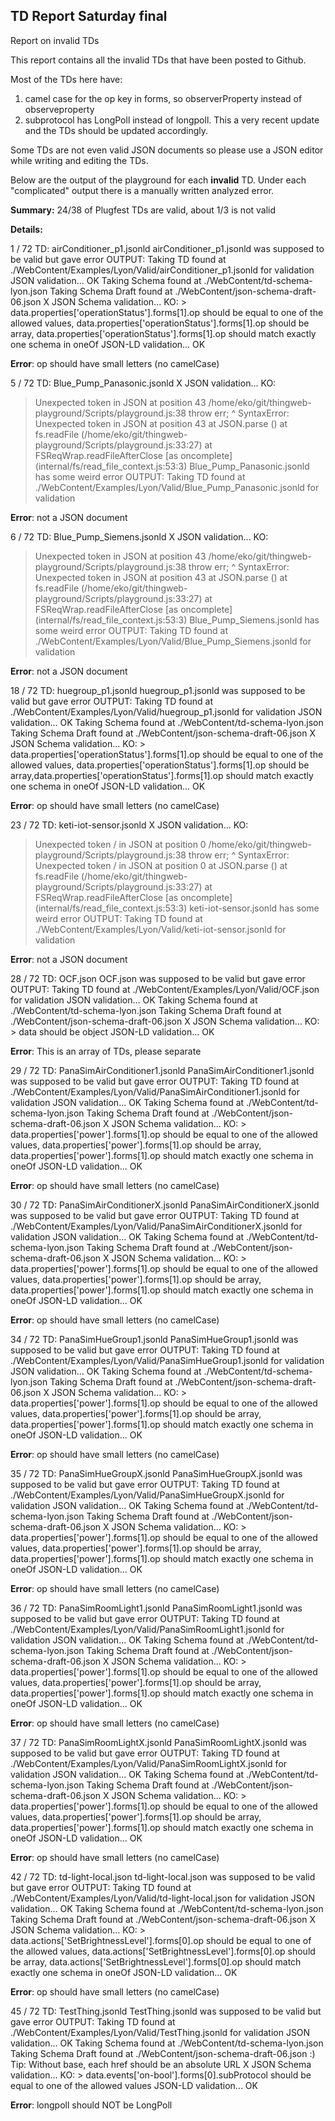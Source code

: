 ## TD Report Saturday final

Report on invalid TDs

This report contains all the invalid TDs that have been posted to Github.

Most of the TDs here have:
1. camel case for the op key in forms, so observerProperty instead of observeproperty
2. subprotocol has LongPoll instead of longpoll. This a very recent update and the TDs should be updated accordingly.

Some TDs are not even valid JSON documents so please use a JSON editor while writing and editing the TDs.

Below are the output of the playground for each **invalid** TD. Under each "complicated" output there is a manually written analyzed error.

**Summary:** 24/38 of Plugfest TDs are valid, about 1/3 is not valid

**Details:**

1 / 72 TD: airConditioner_p1.jsonld
airConditioner_p1.jsonld was supposed to be valid but gave error
OUTPUT:  Taking TD found at ./WebContent/Examples/Lyon/Valid/airConditioner_p1.jsonld for validation JSON validation... OK Taking Schema found at ./WebContent/td-schema-lyon.json Taking Schema Draft found at ./WebContent/json-schema-draft-06.json X JSON Schema validation... KO: > data.properties['operationStatus'].forms[1].op should be equal to one of the allowed values, data.properties['operationStatus'].forms[1].op should be array, data.properties['operationStatus'].forms[1].op should match exactly one schema in oneOf JSON-LD validation... OK

**Error**: op should have small letters (no camelCase)

5 / 72 TD: Blue_Pump_Panasonic.jsonld
X JSON validation... KO:
> Unexpected token
 in JSON at position 43
/home/eko/git/thingweb-playground/Scripts/playground.js:38
        throw err;
        ^
SyntaxError: Unexpected token
 in JSON at position 43
    at JSON.parse (<anonymous>)
    at fs.readFile (/home/eko/git/thingweb-playground/Scripts/playground.js:33:27)
    at FSReqWrap.readFileAfterClose [as oncomplete] (internal/fs/read_file_context.js:53:3)
Blue_Pump_Panasonic.jsonld has some weird error
OUTPUT:  Taking TD found at ./WebContent/Examples/Lyon/Valid/Blue_Pump_Panasonic.jsonld for validation

**Error**: not a JSON document

6 / 72 TD: Blue_Pump_Siemens.jsonld
X JSON validation... KO:
> Unexpected token
 in JSON at position 43
/home/eko/git/thingweb-playground/Scripts/playground.js:38
        throw err;
        ^
SyntaxError: Unexpected token
 in JSON at position 43
    at JSON.parse (<anonymous>)
    at fs.readFile (/home/eko/git/thingweb-playground/Scripts/playground.js:33:27)
    at FSReqWrap.readFileAfterClose [as oncomplete] (internal/fs/read_file_context.js:53:3)
Blue_Pump_Siemens.jsonld has some weird error
OUTPUT:  Taking TD found at ./WebContent/Examples/Lyon/Valid/Blue_Pump_Siemens.jsonld for validation

**Error**: not a JSON document

18 / 72 TD: huegroup_p1.jsonld
huegroup_p1.jsonld was supposed to be valid but gave error
OUTPUT:  Taking TD found at ./WebContent/Examples/Lyon/Valid/huegroup_p1.jsonld for validation JSON validation... OK Taking Schema found at ./WebContent/td-schema-lyon.json Taking Schema Draft found at ./WebContent/json-schema-draft-06.json X JSON Schema validation... KO: > data.properties['operationStatus'].forms[1].op should be equal to one of the allowed values, data.properties['operationStatus'].forms[1].op should be array,data.properties['operationStatus'].forms[1].op should match exactly one schema in oneOf JSON-LD validation... OK

**Error**: op should have small letters (no camelCase)

23 / 72 TD: keti-iot-sensor.jsonld
X JSON validation... KO:
> Unexpected token / in JSON at position 0
/home/eko/git/thingweb-playground/Scripts/playground.js:38
        throw err;
        ^
SyntaxError: Unexpected token / in JSON at position 0
    at JSON.parse (<anonymous>)
    at fs.readFile (/home/eko/git/thingweb-playground/Scripts/playground.js:33:27)
    at FSReqWrap.readFileAfterClose [as oncomplete] (internal/fs/read_file_context.js:53:3)
keti-iot-sensor.jsonld has some weird error
OUTPUT:  Taking TD found at ./WebContent/Examples/Lyon/Valid/keti-iot-sensor.jsonld for validation

**Error**: not a JSON document

28 / 72 TD: OCF.json
OCF.json was supposed to be valid but gave error
OUTPUT:  Taking TD found at ./WebContent/Examples/Lyon/Valid/OCF.json for validation JSON validation... OK Taking Schema found at ./WebContent/td-schema-lyon.json Taking Schema Draft found at ./WebContent/json-schema-draft-06.json X JSON Schema validation... KO: > data should be object JSON-LD validation... OK

**Error**: This is an array of TDs, please separate

29 / 72 TD: PanaSimAirConditioner1.jsonld
PanaSimAirConditioner1.jsonld was supposed to be valid but gave error
OUTPUT:  Taking TD found at ./WebContent/Examples/Lyon/Valid/PanaSimAirConditioner1.jsonld for validation JSON validation... OK Taking Schema found at ./WebContent/td-schema-lyon.json Taking Schema Draft found at ./WebContent/json-schema-draft-06.json X JSON Schema validation... KO: > data.properties['power'].forms[1].op should be equal to one of the allowed values, data.properties['power'].forms[1].op should be array, data.properties['power'].forms[1].op should match exactly one schema in oneOf JSON-LD validation... OK

**Error**: op should have small letters (no camelCase)

30 / 72 TD: PanaSimAirConditionerX.jsonld
PanaSimAirConditionerX.jsonld was supposed to be valid but gave error
OUTPUT:  Taking TD found at ./WebContent/Examples/Lyon/Valid/PanaSimAirConditionerX.jsonld for validation JSON validation... OK Taking Schema found at ./WebContent/td-schema-lyon.json Taking Schema Draft found at ./WebContent/json-schema-draft-06.json X JSON Schema validation... KO: > data.properties['power'].forms[1].op should be equal to one of the allowed values, data.properties['power'].forms[1].op should be array, data.properties['power'].forms[1].op should match exactly one schema in oneOf JSON-LD validation... OK

**Error**: op should have small letters (no camelCase)

34 / 72 TD: PanaSimHueGroup1.jsonld
PanaSimHueGroup1.jsonld was supposed to be valid but gave error
OUTPUT:  Taking TD found at ./WebContent/Examples/Lyon/Valid/PanaSimHueGroup1.jsonld for validation JSON validation... OK Taking Schema found at ./WebContent/td-schema-lyon.json Taking Schema Draft found at ./WebContent/json-schema-draft-06.json X JSON Schema validation... KO: > data.properties['power'].forms[1].op should be equal to one of the allowed values, data.properties['power'].forms[1].op should be array, data.properties['power'].forms[1].op should match exactly one schema in oneOf JSON-LD validation... OK

**Error**: op should have small letters (no camelCase)

35 / 72 TD: PanaSimHueGroupX.jsonld
PanaSimHueGroupX.jsonld was supposed to be valid but gave error
OUTPUT:  Taking TD found at ./WebContent/Examples/Lyon/Valid/PanaSimHueGroupX.jsonld for validation JSON validation... OK Taking Schema found at ./WebContent/td-schema-lyon.json Taking Schema Draft found at ./WebContent/json-schema-draft-06.json X JSON Schema validation... KO: > data.properties['power'].forms[1].op should be equal to one of the allowed values, data.properties['power'].forms[1].op should be array, data.properties['power'].forms[1].op should match exactly one schema in oneOf JSON-LD validation... OK

**Error**: op should have small letters (no camelCase)

36 / 72 TD: PanaSimRoomLight1.jsonld
PanaSimRoomLight1.jsonld was supposed to be valid but gave error
OUTPUT:  Taking TD found at ./WebContent/Examples/Lyon/Valid/PanaSimRoomLight1.jsonld for validation JSON validation... OK Taking Schema found at ./WebContent/td-schema-lyon.json Taking Schema Draft found at ./WebContent/json-schema-draft-06.json X JSON Schema validation... KO: > data.properties['power'].forms[1].op should be equal to one of the allowed values, data.properties['power'].forms[1].op should be array, data.properties['power'].forms[1].op should match exactly one schema in oneOf JSON-LD validation... OK

**Error**: op should have small letters (no camelCase)

37 / 72 TD: PanaSimRoomLightX.jsonld
PanaSimRoomLightX.jsonld was supposed to be valid but gave error
OUTPUT:  Taking TD found at ./WebContent/Examples/Lyon/Valid/PanaSimRoomLightX.jsonld for validation JSON validation... OK Taking Schema found at ./WebContent/td-schema-lyon.json Taking Schema Draft found at ./WebContent/json-schema-draft-06.json X JSON Schema validation... KO: > data.properties['power'].forms[1].op should be equal to one of the allowed values, data.properties['power'].forms[1].op should be array, data.properties['power'].forms[1].op should match exactly one schema in oneOf JSON-LD validation... OK

**Error**: op should have small letters (no camelCase)

42 / 72 TD: td-light-local.json
td-light-local.json was supposed to be valid but gave error
OUTPUT:  Taking TD found at ./WebContent/Examples/Lyon/Valid/td-light-local.json for validation JSON validation... OK Taking Schema found at ./WebContent/td-schema-lyon.json Taking Schema Draft found at ./WebContent/json-schema-draft-06.json X JSON Schema validation... KO: > data.actions['SetBrightnessLevel'].forms[0].op should be equal to one of the allowed values, data.actions['SetBrightnessLevel'].forms[0].op should be array, data.actions['SetBrightnessLevel'].forms[0].op should match exactly one schema in oneOf JSON-LD validation... OK

**Error**: op should have small letters (no camelCase)

45 / 72 TD: TestThing.jsonld
TestThing.jsonld was supposed to be valid but gave error
OUTPUT:  Taking TD found at ./WebContent/Examples/Lyon/Valid/TestThing.jsonld for validation JSON validation... OK Taking Schema found at ./WebContent/td-schema-lyon.json Taking Schema Draft found at ./WebContent/json-schema-draft-06.json :) Tip: Without base, each href should be an absolute URL X JSON Schema validation... KO: > data.events['on-bool'].forms[0].subProtocol should be equal to one of the allowed values JSON-LD validation... OK

**Error**: longpoll should NOT be LongPoll